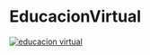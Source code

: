 # EducacionVirtual

[![educacion virtual](https://miro.medium.com/max/2000/1*8OGF_luSNYW6kFyprf8aFg.png)](https://www.youtube.com/watch?v=https://youtu.be/FPo6qgmzP8Y)
